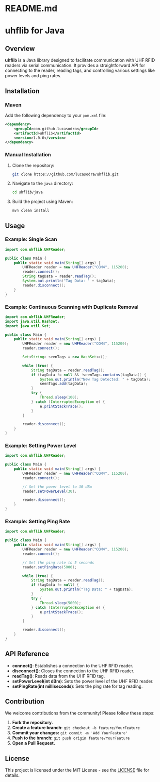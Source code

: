 # README.md

# uhflib for Java

## Overview

**uhflib** is a Java library designed to facilitate communication with UHF RFID readers via serial communication. It provides a straightforward API for connecting to the reader, reading tags, and controlling various settings like power levels and ping rates.

## Installation

### Maven

Add the following dependency to your `pom.xml` file:

```xml
<dependency>
    <groupId>com.github.lucasodra</groupId>
    <artifactId>uhflib</artifactId>
    <version>1.0.0</version>
</dependency>
```

### Manual Installation

1. Clone the repository:

    ```bash
    git clone https://github.com/lucasodra/uhflib.git
    ```

2. Navigate to the `java` directory:

    ```bash
    cd uhflib/java
    ```

3. Build the project using Maven:

    ```bash
    mvn clean install
    ```

## Usage

### Example: Single Scan

```java
import com.uhflib.UHFReader;

public class Main {
    public static void main(String[] args) {
        UHFReader reader = new UHFReader("COM4", 115200);
        reader.connect();
        String tagData = reader.readTag();
        System.out.println("Tag Data: " + tagData);
        reader.disconnect();
    }
}
```

### Example: Continuous Scanning with Duplicate Removal

```java
import com.uhflib.UHFReader;
import java.util.HashSet;
import java.util.Set;

public class Main {
    public static void main(String[] args) {
        UHFReader reader = new UHFReader("COM4", 115200);
        reader.connect();

        Set<String> seenTags = new HashSet<>();

        while (true) {
            String tagData = reader.readTag();
            if (tagData != null && !seenTags.contains(tagData)) {
                System.out.println("New Tag Detected: " + tagData);
                seenTags.add(tagData);
            }
            try {
                Thread.sleep(100);
            } catch (InterruptedException e) {
                e.printStackTrace();
            }
        }

        reader.disconnect();
    }
}
```

### Example: Setting Power Level

```java
import com.uhflib.UHFReader;

public class Main {
    public static void main(String[] args) {
        UHFReader reader = new UHFReader("COM4", 115200);
        reader.connect();

        // Set the power level to 30 dBm
        reader.setPowerLevel(30);

        reader.disconnect();
    }
}
```

### Example: Setting Ping Rate

```java
import com.uhflib.UHFReader;

public class Main {
    public static void main(String[] args) {
        UHFReader reader = new UHFReader("COM4", 115200);
        reader.connect();

        // Set the ping rate to 5 seconds
        reader.setPingRate(5000);

        while (true) {
            String tagData = reader.readTag();
            if (tagData != null) {
                System.out.println("Tag Data: " + tagData);
            }
            try {
                Thread.sleep(5000);
            } catch (InterruptedException e) {
                e.printStackTrace();
            }
        }

        reader.disconnect();
    }
}
```

## API Reference

- **connect()**: Establishes a connection to the UHF RFID reader.
- **disconnect()**: Closes the connection to the UHF RFID reader.
- **readTag()**: Reads data from the UHF RFID tag.
- **setPowerLevel(int dBm)**: Sets the power level of the UHF RFID reader.
- **setPingRate(int milliseconds)**: Sets the ping rate for tag reading.

## Contribution

We welcome contributions from the community! Please follow these steps:

1. **Fork the repository.**
2. **Create a feature branch:** `git checkout -b feature/YourFeature`
3. **Commit your changes:** `git commit -m 'Add YourFeature'`
4. **Push to the branch:** `git push origin feature/YourFeature`
5. **Open a Pull Request.**

## License

This project is licensed under the MIT License - see the [LICENSE](LICENSE) file for details.
```
